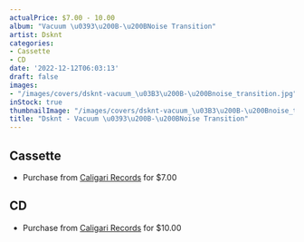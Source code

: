 ```yaml
---
actualPrice: $7.00 - 10.00
album: "Vacuum \u0393\u200B-\u200BNoise Transition"
artist: Dsknt
categories:
- Cassette
- CD
date: '2022-12-12T06:03:13'
draft: false
images:
- "/images/covers/dsknt-vacuum_\u03B3\u200B-\u200Bnoise_transition.jpg"
inStock: true
thumbnailImage: "/images/covers/dsknt-vacuum_\u03B3\u200B-\u200Bnoise_transition-thumb.jpg"
title: "Dsknt - Vacuum \u0393\u200B-\u200BNoise Transition"
---
```


## Cassette
* Purchase from [Caligari Records](https://caligarirecords.storenvy.com/products/31740352-dsknt-vacuum-noise-transition) for $7.00
## CD
* Purchase from [Caligari Records](https://caligarirecords.storenvy.com/products/32057875-dsknt-vacuum-noise-transition-cd) for $10.00
